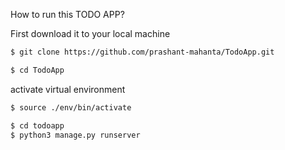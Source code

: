 
How to run this TODO APP? 

First download it to your local machine
```sh
$ git clone https://github.com/prashant-mahanta/TodoApp.git
```
```sh
$ cd TodoApp
```
activate virtual environment
```sh
$ source ./env/bin/activate 
```
```sh
$ cd todoapp
$ python3 manage.py runserver
```
